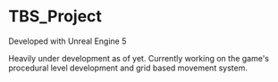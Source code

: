 # TBS_Project

Developed with Unreal Engine 5

Heavily under development as of yet. Currently working on the game's procedural level development and grid based movement system.
